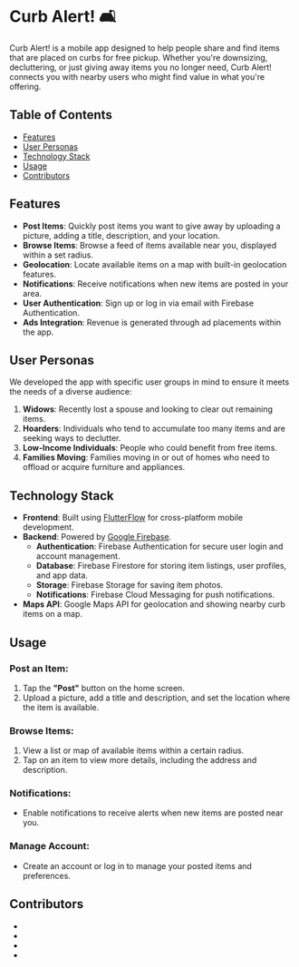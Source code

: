 # Curb Alert! 🛋️

Curb Alert! is a mobile app designed to help people share and find items that are placed on curbs for free pickup. Whether you're downsizing, decluttering, or just giving away items you no longer need, Curb Alert! connects you with nearby users who might find value in what you're offering.

## Table of Contents
- [Features](#features)
- [User Personas](#user-personas)
- [Technology Stack](#technology-stack)
- [Usage](#usage)
- [Contributors](#contributors)

## Features

- **Post Items**: Quickly post items you want to give away by uploading a picture, adding a title, description, and your location.
- **Browse Items**: Browse a feed of items available near you, displayed within a set radius.
- **Geolocation**: Locate available items on a map with built-in geolocation features.
- **Notifications**: Receive notifications when new items are posted in your area.
- **User Authentication**: Sign up or log in via email with Firebase Authentication.
- **Ads Integration**: Revenue is generated through ad placements within the app.

## User Personas

We developed the app with specific user groups in mind to ensure it meets the needs of a diverse audience:
1. **Widows**: Recently lost a spouse and looking to clear out remaining items.
2. **Hoarders**: Individuals who tend to accumulate too many items and are seeking ways to declutter.
3. **Low-Income Individuals**: People who could benefit from free items.
4. **Families Moving**: Families moving in or out of homes who need to offload or acquire furniture and appliances.

## Technology Stack

- **Frontend**: Built using [FlutterFlow](https://flutterflow.io/) for cross-platform mobile development.
- **Backend**: Powered by [Google Firebase](https://firebase.google.com/).
  - **Authentication**: Firebase Authentication for secure user login and account management.
  - **Database**: Firebase Firestore for storing item listings, user profiles, and app data.
  - **Storage**: Firebase Storage for saving item photos.
  - **Notifications**: Firebase Cloud Messaging for push notifications.
- **Maps API**: Google Maps API for geolocation and showing nearby curb items on a map.

## Usage

### Post an Item:
1. Tap the **"Post"** button on the home screen.
2. Upload a picture, add a title and description, and set the location where the item is available.

### Browse Items:
1. View a list or map of available items within a certain radius.
2. Tap on an item to view more details, including the address and description.

### Notifications:
- Enable notifications to receive alerts when new items are posted near you.

### Manage Account:
- Create an account or log in to manage your posted items and preferences.

## Contributors
- 
- 
- 
- 




  
